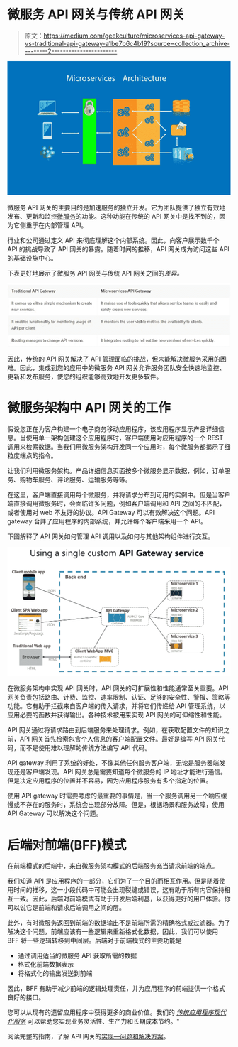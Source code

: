 # 微服务 API 网关与传统 API 网关

> 原文：<https://medium.com/geekculture/microservices-api-gateway-vs-traditional-api-gateway-a1be7b6c4b19?source=collection_archive---------2----------------------->

![](img/0e01f150390273bc6aaa75d6a8c728dc.png)

微服务 API 网关的主要目的是加速服务的独立开发。它为团队提供了独立有效地发布、更新和监控[微服务](https://marutitech.com/microservices-architecture-in-2019/)的功能。这种功能在传统的 API 网关中是找不到的，因为它侧重于在内部管理 API。

行业和公司通过定义 API 来彻底理解这个内部系统。因此，向客户展示数千个 API 的挑战导致了 API 网关的暴露。随着时间的推移，API 网关成为访问这些 API 的基础设施中心。

下表更好地展示了微服务 API 网关与传统 API 网关之间的*差异。*

![](img/42e5ad8dc330904038e4708ea2fc760e.png)

因此，传统的 API 网关解决了 API 管理面临的挑战，但未能解决微服务采用的困难。因此，集成到您的应用中的微服务 API 网关允许服务团队安全快速地监控、更新和发布服务，使您的组织能够高效地开发更多软件。

# 微服务架构中 API 网关的工作

假设您正在为客户构建一个电子商务移动应用程序，该应用程序显示产品详细信息。当使用单一架构创建这个应用程序时，客户端使用对应用程序的一个 REST 调用来检索数据。当我们用微服务架构开发同一个应用时，每个微服务都揭示了细粒度端点的指令。

让我们利用微服务架构。产品详细信息页面按多个微服务显示数据，例如，订单服务、购物车服务、评论服务、运输服务等等。

在这里，客户端直接调用每个微服务，并将请求分布到可用的实例中。但是当客户端直接调用微服务时，会面临许多问题，例如客户端调用和 API 之间的不匹配，或者使用对 web 不友好的协议。API Gateway 可以有效解决这个问题。API gateway 合并了应用程序的内部系统，并允许每个客户端采用一个 API。

下图解释了 API 网关如何管理 API 调用以及如何与其他架构组件进行交互。

![](img/e925815282a5d327cbc79c1f26200614.png)

在微服务架构中实现 API 网关时，API 网关的可扩展性和性能通常至关重要。API 网关负责包括路由、计费、监控、速率限制、认证、足够的安全性、警报、策略等功能。它有助于拦截来自客户端的传入请求，并将它们传递给 API 管理系统，以应用必要的函数并获得输出。各种技术被用来实现 API 网关的可伸缩性和性能。

API 网关通过将请求路由到后端服务来处理请求。例如，在获取配置文件的知识之前，API 网关首先检索包含个人信息的客户端配置文件。最好是编写 API 网关代码，而不是使用难以理解的传统方法编写 API 代码。

API gateway 利用了系统的好处，不像其他任何服务客户端，无论是服务器端发现还是客户端发现。API 网关总是需要知道每个微服务的 IP 地址才能进行通信。但是决定应用程序的位置并不容易，因为应用程序服务有多个指定的位置。

使用 API gateway 时需要考虑的最重要的事情是，当一个服务调用另一个响应缓慢或不存在的服务时，系统会出现部分故障。但是，根据场景和服务故障，使用 API Gateway 可以解决这个问题。

# 后端对前端(BFF)模式

在前端模式的后端中，来自微服务架构模式的后端服务充当请求前端的端点。

我们知道 API 是应用程序的一部分，它们为了一个目的而相互作用。但是随着使用时间的推移，这一小段代码中可能会出现裂缝或错误，这有助于所有内容保持相互一致。因此，后端对前端模式有助于开发后端利基，以获得更好的用户体验。你可以说它是前端和请求后端调用之间的层。

此外，有时微服务返回到前端的数据输出不是前端所需的精确格式或过滤器。为了解决这个问题，前端应该有一些逻辑来重新格式化数据，因此，我们可以使用 BFF 将一些逻辑转移到中间层。后端对于前端模式的主要功能是

*   通过调用适当的微服务 API 获取所需的数据
*   格式化前端数据表示
*   将格式化的输出发送到前端

因此，BFF 有助于减少前端的逻辑处理责任，并为应用程序的前端提供一个格式良好的接口。

您可以从现有的遗留应用程序中获得更多的商业价值。我们的 [*传统应用程序现代化服务*](https://marutitech.com/enterprise-application-modernization-services/) 可以帮助您实现业务灵活性、生产力和长期成本节约。"

阅读完整的指南，了解 API 网关的[实现—问题和解决方案](https://marutitech.com/api-gateway-in-microservices-architecture/)。
